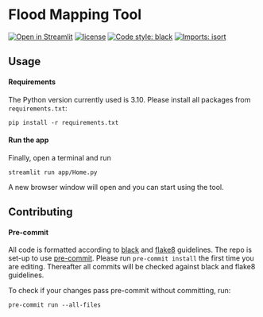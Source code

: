 # Flood Mapping Tool

[![Open in Streamlit](https://static.streamlit.io/badges/streamlit_badge_black_white.svg)]()
[![license](https://img.shields.io/github/license/OCHA-DAP/pa-aa-toolbox.svg)]()
[![Code style: black](https://img.shields.io/badge/code%20style-black-000000.svg)](https://github.com/psf/black)
[![Imports: isort](https://img.shields.io/badge/%20imports-isort-%231674b1?style=flat&labelColor=ef8336)](https://pycqa.github.io/isort/)


## Usage

#### Requirements

The Python version currently used is 3.10. Please install all packages from
``requirements.txt``:

```shell
pip install -r requirements.txt
```

#### Run the app

Finally, open a terminal and run

```shell
streamlit run app/Home.py
```

A new browser window will open and you can start using the tool.

## Contributing

#### Pre-commit

All code is formatted according to
[black](https://github.com/psf/black) and [flake8](https://flake8.pycqa.org/en/latest) guidelines. The repo is set-up to use [pre-commit](https://github.com/pre-commit/pre-commit). Please run ``pre-commit install`` the first time you are editing. Thereafter all commits will be checked against black and flake8 guidelines.

To check if your changes pass pre-commit without committing, run:

```shell
pre-commit run --all-files
```
